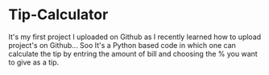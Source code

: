 # Tip-Calculator
It's my first project I uploaded on Github as I recently learned how to upload project's on Github...
Soo It's a Python based code in which one can calculate the tip by entring the amount of bill and choosing the % you want to give as a tip.
